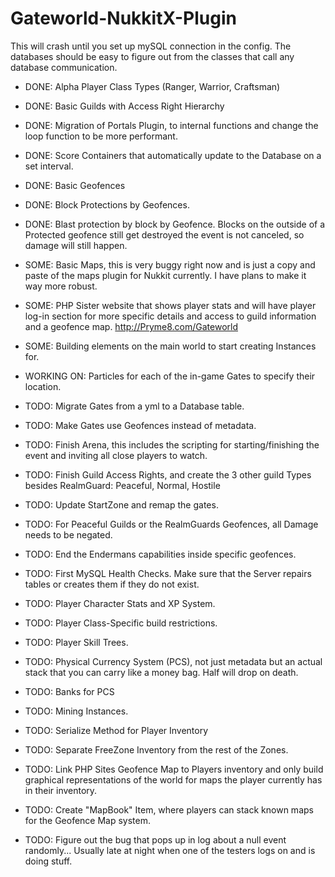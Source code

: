 # Gateworld-NukkitX-Plugin
This will crash until you set up mySQL connection in the config. The databases should be easy to figure out from the classes that call any database communication.

- DONE: Alpha Player Class Types (Ranger, Warrior, Craftsman)
- DONE: Basic Guilds with Access Right Hierarchy
- DONE: Migration of Portals Plugin, to internal functions and change the loop function to be more performant.
- DONE: Score Containers that automatically update to the Database on a set interval.
- DONE: Basic Geofences
- DONE: Block Protections by Geofences.
- DONE: Blast protection by block by Geofence.  Blocks on the outside of a Protected geofence still get destroyed the event is not canceled, so damage will still happen.
- SOME: Basic Maps, this is very buggy right now and is just a copy and paste of the maps plugin for Nukkit currently.  I have plans to make it way more robust.
- SOME: PHP Sister website that shows player stats and will have player log-in section for more specific details and access to guild information and a geofence map. http://Pryme8.com/Gateworld
- SOME: Building elements on the main world to start creating Instances for.

- WORKING ON: Particles for each of the in-game Gates to specify their location.

- TODO: Migrate Gates from a yml to a Database table.
- TODO: Make Gates use Geofences instead of metadata.
- TODO: Finish Arena, this includes the scripting for starting/finishing the event and inviting all close players to watch.
- TODO: Finish Guild Access Rights, and create the 3 other guild Types besides RealmGuard: Peaceful, Normal, Hostile
- TODO: Update StartZone and remap the gates.
- TODO: For Peaceful Guilds or the RealmGuards Geofences, all Damage needs to be negated.
- TODO: End the Endermans capabilities inside specific geofences.
- TODO: First MySQL Health Checks.  Make sure that the Server repairs tables or creates them if they do not exist.
- TODO: Player Character Stats and XP System.
- TODO: Player Class-Specific build restrictions.
- TODO: Player Skill Trees.
- TODO: Physical Currency System (PCS), not just metadata but an actual stack that you can carry like a money bag.  Half will drop on death.
- TODO: Banks for PCS
- TODO: Mining Instances.
- TODO: Serialize Method for Player Inventory
- TODO: Separate FreeZone Inventory from the rest of the Zones.
- TODO: Link PHP Sites Geofence Map to Players inventory and only build graphical representations of the world for maps the player currently has in their inventory.
- TODO: Create "MapBook" Item, where players can stack known maps for the Geofence Map system.
- TODO: Figure out the bug that pops up in log about a null event randomly... Usually late at night when one of the testers logs on and is doing stuff.

